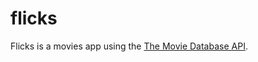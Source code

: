 # flicks
Flicks is a movies app using the [The Movie Database API](http://docs.themoviedb.apiary.io/#).
